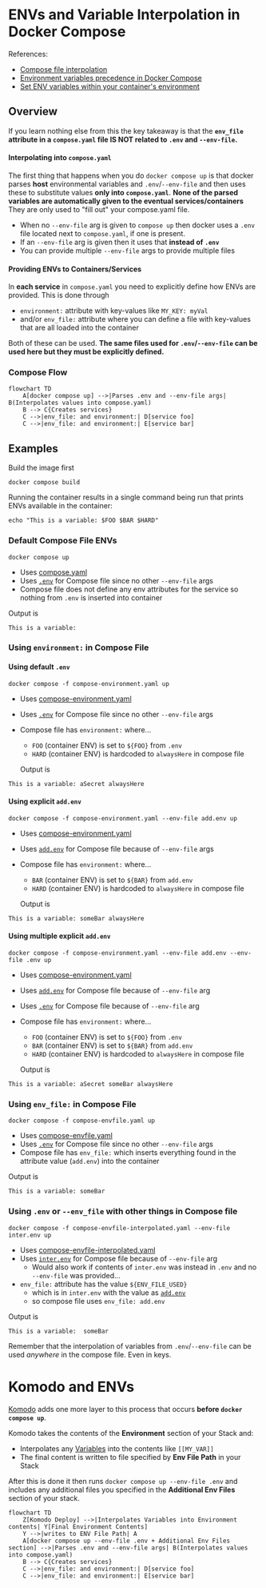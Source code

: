 # ENVs and Variable Interpolation in Docker Compose

References:

* [Compose file interpolation](https://docs.docker.com/compose/how-tos/environment-variables/variable-interpolation/#env-file)
* [Environment variables precedence in Docker Compose](https://docs.docker.com/compose/how-tos/environment-variables/envvars-precedence/#how-the-table-works)
* [Set ENV variables within your container's environment](https://docs.docker.com/compose/how-tos/environment-variables/set-environment-variables/#use-the-env_file-attribute)

## Overview

If you learn nothing else from this the key takeaway is that the **`env_file` attribute in a `compose.yaml` file IS NOT related to `.env` and `--env-file`.**

#### Interpolating into `compose.yaml`

The first thing that happens when you do `docker compose up` is that docker parses **host** environmental variables and `.env`/`--env-file` and then uses these to substitute values **only into `compose.yaml`**. **None of the parsed variables are automatically given to the eventual services/containers** They are only used to "fill out" your compose.yaml file.

* When no `--env-file` arg is given to `compose up` then docker uses a `.env` file located next to `compose.yaml`, if one is present.
* If an `--env-file` arg is given then it uses that **instead of `.env`**
* You can provide multiple `--env-file` args to provide multiple files

#### Providing ENVs to Containers/Services

In **each service** in `compose.yaml` you need to explicitly define how ENVs are provided. This is done through

* `environment:` attribute with key-values like `MY_KEY: myVal`
* and/or `env_file:` attribute where you can define a file with key-values that are all loaded into the container

Both of these can be used. **The same files used for `.env`/`--env-file` can be used here but they must be explicitly defined.**

### Compose Flow

```mermaid
flowchart TD
    A[docker compose up] -->|Parses .env and --env-file args| B(Interpolates values into compose.yaml)
    B --> C{Creates services}
    C -->|env_file: and environment:| D[service foo]
    C -->|env_file: and environment:| E[service bar]
```

## Examples

Build the image first

```
docker compose build
```

Running the container results in a single command being run that prints ENVs available in the container:

```
echo "This is a variable: $FOO $BAR $HARD"
```

### Default Compose File ENVs

```shell
docker compose up
```

* Uses [compose.yaml](/compose.yaml)
* Uses [`.env`](/.env) for Compose file since no other `--env-file` args
* Compose file does not define any env attributes for the service so nothing from `.env` is inserted into container

Output is 

```
This is a variable:
```

### Using `environment:` in Compose File

#### Using default `.env`

```shell
docker compose -f compose-environment.yaml up
```

* Uses [compose-environment.yaml](/compose-environment.yaml)
* Uses [`.env`](/.env) for Compose file since no other `--env-file` args
* Compose file has `environment:` where...
   * `FOO` (container ENV) is set to `${FOO}` from `.env`
   * `HARD` (container ENV) is hardcoded to `alwaysHere` in compose file

   Output is 

```
This is a variable: aSecret alwaysHere
```

#### Using explicit `add.env`

```shell
docker compose -f compose-environment.yaml --env-file add.env up
```

* Uses [compose-environment.yaml](/compose-environment.yaml)
* Uses [`add.env`](/add.env) for Compose file because of `--env-file` args
* Compose file has `environment:` where...
   * `BAR` (container ENV) is set to `${BAR}` from `add.env`
   * `HARD` (container ENV) is hardcoded to `alwaysHere` in compose file

   Output is 

```
This is a variable: someBar alwaysHere
```

#### Using multiple explicit `add.env`

```shell
docker compose -f compose-environment.yaml --env-file add.env --env-file .env up
```

* Uses [compose-environment.yaml](/compose-environment.yaml)
* Uses [`add.env`](/add.env) for Compose file because of `--env-file` arg
* Uses [`.env`](/.env) for Compose file because of `--env-file` arg
* Compose file has `environment:` where...
   * `FOO` (container ENV) is set to `${FOO}` from `.env`
   * `BAR` (container ENV) is set to `${BAR}` from `add.env`
   * `HARD` (container ENV) is hardcoded to `alwaysHere` in compose file

   Output is 

```
This is a variable: aSecret someBar alwaysHere
```

### Using `env_file:` in Compose File

```shell
docker compose -f compose-envfile.yaml up
```

* Uses [compose-envfile.yaml](/compose-envfile.yaml)
* Uses [`.env`](/.env) for Compose file since no other `--env-file` args
* Compose file has `env_file:` which inserts everything found in the attribute value (`add.env`) into the container

Output is 

```
This is a variable: someBar
```

### Using `.env` or `--env_file` with other things in Compose file

```shell
docker compose -f compose-envfile-interpolated.yaml --env-file inter.env up
```

* Uses [compose-envfile-interpolated.yaml](/compose-envfile-interpolated.yaml)
* Uses [`inter.env`](/inter.env) for Compose file because of `--env-file` arg
  * Would also work if contents of `inter.env` was instead in `.env` and no `--env-file` was provided...
* `env_file:` attribute has the value `${ENV_FILE_USED}`
  * which is in `inter.env` with the value as [`add.env`](/add.env)
  * so compose file uses `env_file: add.env`

Output is 

```
This is a variable:  someBar 
```

Remember that the interpolation of variables from `.env`/`--env-file` can be used _anywhere_ in the compose file. Even in keys.

# Komodo and ENVs

[Komodo](https://komo.do/) adds one more layer to this process that occurs **before `docker compose up`**.

Komodo takes the contents of the **Environment** section of your Stack and:

* Interpolates any [Variables](https://komo.do/docs/variables) into the contents like `[[MY_VAR]]`
* The final content is written to file specified by **Env File Path** in your Stack

After this is done it then runs `docker compose up --env-file .env` and includes any additional files you specified in the **Additional Env Files** section of your stack.

```mermaid
flowchart TD
    Z[Komodo Deploy] -->|Interpolates Variables into Environment contents| Y[Final Environment Contents]
    Y -->|writes to ENV File Path| A
    A[docker compose up --env-file .env + Additional Env Files section] -->|Parses .env and --env-file args| B(Interpolates values into compose.yaml)
    B --> C{Creates services}
    C -->|env_file: and environment:| D[service foo]
    C -->|env_file: and environment:| E[service bar]
```